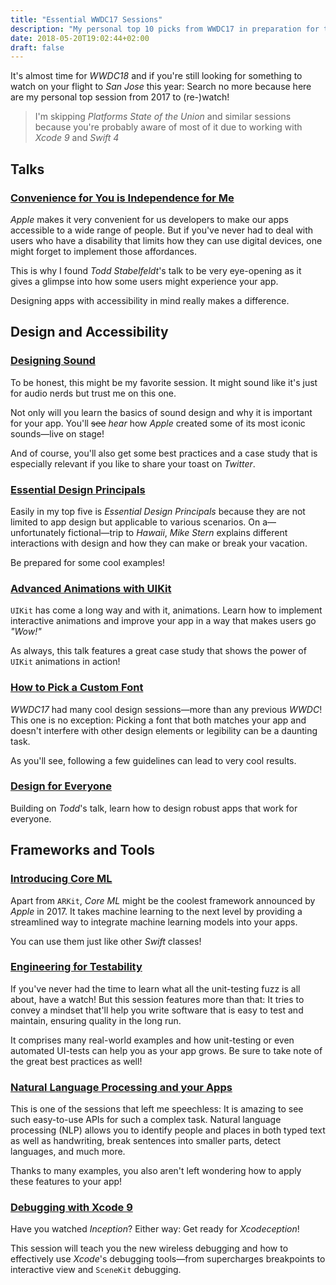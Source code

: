 ```yaml
---
title: "Essential WWDC17 Sessions"
description: "My personal top 10 picks from WWDC17 in preparation for this year's conference"
date: 2018-05-20T19:02:44+02:00
draft: false
---
```


It's almost time for _WWDC18_ and if you're still looking for something to watch on your flight to _San Jose_ this year: Search no more because here are my personal top session from 2017 to (re-)watch!
<!--more-->

> I'm skipping _Platforms State of the Union_ and similar sessions because you're probably aware of most of it due to working with _Xcode 9_ and _Swift 4_

## Talks

### [Convenience for You is Independence for Me](https://developer.apple.com/videos/play/wwdc2017/110/)

_Apple_ makes it very convenient for us developers to make our apps accessible to a wide range of people. But if you've never had to deal with users who have a disability that limits how they can use digital devices, one might forget to implement those affordances.

This is why I found _Todd Stabelfeldt_'s talk to be very eye-opening as it gives a glimpse into how some users might experience your app.

Designing apps with accessibility in mind really makes a difference.

## Design and Accessibility

### [Designing Sound](https://developer.apple.com/videos/play/wwdc2017/803/)

To be honest, this might be my favorite session. It might sound like it's just for audio nerds but trust me on this one.

Not only will you learn the basics of sound design and why it is important for your app. You'll ~~see~~ _hear_ how _Apple_ created some of its most iconic sounds—live on stage!

And of course, you'll also get some best practices and a case study that is especially relevant if you like to share your toast on _Twitter_.

### [Essential Design Principals](https://developer.apple.com/videos/play/wwdc2017/802/)

Easily in my top five is _Essential Design Principals_ because they are not limited to app design but applicable to various scenarios. On a—unfortunately fictional—trip to _Hawaii_, _Mike Stern_ explains different interactions with design and how they can make or break your vacation.

Be prepared for some cool examples!

### [Advanced Animations with UIKit](https://developer.apple.com/videos/play/wwdc2017/230/)

`UIKit` has come a long way and with it, animations. Learn how to implement interactive animations and improve your app in a way that makes users go _"Wow!"_

As always, this talk features a great case study that shows the power of `UIKit` animations in action!

### [How to Pick a Custom Font](https://developer.apple.com/videos/play/wwdc2017/815/)

_WWDC17_ had many cool design sessions—more than any previous _WWDC_! This one is no exception: Picking a font that both matches your app and doesn't interfere with other design elements or legibility can be a daunting task.

As you'll see, following a few guidelines can lead to very cool results.

### [Design for Everyone](https://developer.apple.com/videos/play/wwdc2017/806/)

Building on _Todd_'s talk, learn how to design robust apps that work for everyone.

## Frameworks and Tools

### [Introducing Core ML](https://developer.apple.com/videos/play/wwdc2017/703/)

Apart from `ARKit`, _Core ML_ might be the coolest framework announced by _Apple_ in 2017. It takes machine learning to the next level by providing a streamlined way to integrate machine learning models into your apps.

You can use them just like other _Swift_ classes!

### [Engineering for Testability](https://developer.apple.com/videos/play/wwdc2017/414/)

If you've never had the time to learn what all the unit-testing fuzz is all about, have a watch! But this session features more than that: It tries to convey a mindset that'll help you write software that is easy to test and maintain, ensuring quality in the long run.

It comprises many real-world examples and how unit-testing or even automated UI-tests can help you as your app grows. Be sure to take note of the great best practices as well!

### [Natural Language Processing and your Apps](https://developer.apple.com/videos/play/wwdc2017/208/)

This is one of the sessions that left me speechless: It is amazing to see such easy-to-use APIs for such a complex task. Natural language processing (NLP) allows you to identify people and places in both typed text as well as handwriting, break sentences into smaller parts, detect languages, and much more.

Thanks to many examples, you also aren't left wondering how to apply these features to your app!

### [Debugging with Xcode 9](https://developer.apple.com/videos/play/wwdc2017/404/)

Have you watched _Inception_? Either way: Get ready for _Xcodeception_!

This session will teach you the new wireless debugging and how to effectively use _Xcode_'s debugging tools—from supercharges breakpoints to interactive view and `SceneKit` debugging.
